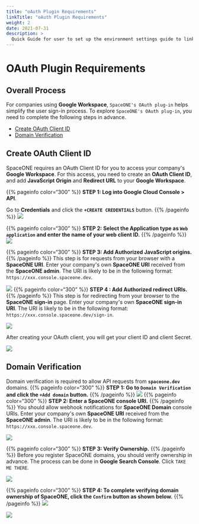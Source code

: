 ```yaml
---
title: "oAuth Plugin Requirements"
linkTitle: "oAuth Plugin Requirements"
weight: 2
date: 2021-07-31
description: >
  Quick Guide for user to set up the environment settings guide to link with google oAuth plugin
---
```



# OAuth Plugin Requirements

## Overall Process

For companies using **Google Workspace**, `SpaceONE's OAuth plug-in` helps simplify the user sign-in process. To explore `SpaceONE's OAuth plug-in`, you need to complete the following steps in advance.  
* [Create OAuth Client ID](#create-oauth-client-id)
* [Domain Verification](#domain-verification)

## Create OAuth Client ID

SpaceONE requires an OAuth Client ID for you to access your company's **Google Workspace**. For this access, you need to create an **OAuth Client ID**, and add **JavaScript Origin** and **Redirect URL** to your **Google Workspace**.

{{% pageinfo color=“300” %}}
**STEP 1: Log into Google Cloud Console &gt; API**.

Go to **Credentials** and click the **`+CREATE CREDENTIALS`** button.
{{% /pageinfo %}}
![](/docs/using_spaceone_console/admin_guide/identity/oauth-plugin-requirements_img/oauth-plugin-requirements_img_01.png)


{{% pageinfo color=“300” %}}
**STEP 2: Select the Application type as `Web application` and enter the name of your web client ID.**
{{% /pageinfo %}}
![](/docs/using_spaceone_console/admin_guide/identity/oauth-plugin-requirements_img/oauth-plugin-requirements_img_02.png)


{{% pageinfo color=“300” %}}
**STEP 3: Add Authorized JavaScript origins.**
{{% /pageinfo %}}
This step is for requests from your browser with a **SpaceONE URI**. Enter your company's own **SpaceONE URI** received from the **SpaceONE admin**. The URI is likely to be in the following format: `https://xxx.console.spaceone.dev`.

![](/docs/using_spaceone_console/admin_guide/identity/oauth-plugin-requirements_img/oauth-plugin-requirements_img_03.png)
{{% pageinfo color=“300” %}}
**STEP 4 : Add Authorized redirect URIs.**
{{% /pageinfo %}}
This step is for redirecting from your browser to the **SpaceONE sign-in** page. Enter your company's own **SpaceONE sign-in URI**. The URI is likely to be in the following format: `https://xxx.console.spaceone.dev/sign-in`.

![](/docs/using_spaceone_console/admin_guide/identity/oauth-plugin-requirements_img/oauth-plugin-requirements_img_04.png)

After creating your OAuth client, you will get your client ID and client Secret. 

![](/docs/using_spaceone_console/admin_guide/identity/oauth-plugin-requirements_img/oauth-plugin-requirements_img_05.png)



## Domain Verification

Domain verification is required to allow API requests from **`spaceone.dev`** domains.
{{% pageinfo color=“300” %}}
**STEP 1: Go to `Domain Verification` and click the `+Add domain` button.** 
{{% /pageinfo %}}
![](/docs/using_spaceone_console/admin_guide/identity/oauth-plugin-requirements_img/oauth-plugin-requirements_img_06.png)
{{% pageinfo color=“300” %}}
**STEP 2: Enter a SpaceONE console URI.**
{{% /pageinfo %}}
You should allow webhook notifications for **SpaceONE Domain** console URIs. Enter your company's own **SpaceONE URI** received from the **SpaceONE admin**. The URI is likely to be in the following format: `https://xxx.console.spaceone.dev`.

![](/docs/using_spaceone_console/admin_guide/identity/oauth-plugin-requirements_img/oauth-plugin-requirements_img_07.png)

{{% pageinfo color=“300” %}}
**STEP 3: Verify Ownership.** 
{{% /pageinfo %}}
Before you register SpaceONE domains, you should verify ownership in advance. The process can be done in **Google Search Console**. Click `TAKE ME THERE`.

![](/docs/using_spaceone_console/admin_guide/identity/oauth-plugin-requirements_img/oauth-plugin-requirements_img_08.png)


{{% pageinfo color=“300” %}}
**STEP 4: To complete verifying domain ownership of SpaceONE, click the `Confirm` button as shown below.** 
{{% /pageinfo %}}
![](/docs/using_spaceone_console/admin_guide/identity/oauth-plugin-requirements_img/oauth-plugin-requirements_img_09.png)

![](/docs/using_spaceone_console/admin_guide/identity/oauth-plugin-requirements_img/oauth-plugin-requirements_img_10.png)









